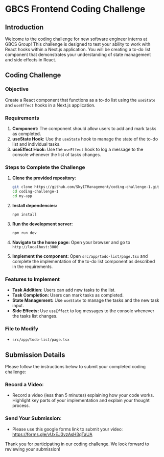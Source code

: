 # GBCS Frontend Coding Challenge

## Introduction

Welcome to the coding challenge for new software engineer interns at GBCS Group! This challenge is designed to test your ability to work with React hooks within a Next.js application. You will be creating a to-do list component that demonstrates your understanding of state management and side effects in React.

## Coding Challenge

### Objective

Create a React component that functions as a to-do list using the `useState` and `useEffect` hooks in a Next.js application.

### Requirements

1. **Component:** The component should allow users to add and mark tasks as completed.
2. **useState Hook:** Use the `useState` hook to manage the state of the to-do list and individual tasks.
3. **useEffect Hook:** Use the `useEffect` hook to log a message to the console whenever the list of tasks changes.

### Steps to Complete the Challenge

1. **Clone the provided repository:**

   ```bash
   git clone https://github.com/SkyITManagement/coding-challenge-1.git
   cd coding-challenge-1
   cd my-app
   ```

2. **Install dependencies:**

   ```bash
   npm install
   ```

3. **Run the development server:**

   ```bash
   npm run dev
   ```

4. **Navigate to the home page:**
   Open your browser and go to `http://localhost:3000`

5. **Implement the component:**
   Open `src/app/todo-list/page.tsx` and complete the implementation of the to-do list component as described in the requirements.

### Features to Implement

- **Task Addition:** Users can add new tasks to the list.
- **Task Completion:** Users can mark tasks as completed.
- **State Management:** Use `useState` to manage the tasks and the new task input.
- **Side Effects:** Use `useEffect` to log messages to the console whenever the tasks list changes.

### File to Modify

- `src/app/todo-list/page.tsx`

## Submission Details

Please follow the instructions below to submit your completed coding challenge:

### Record a Video:

- Record a video (less than 5 minutes) explaining how your code works. Highlight key parts of your implementation and explain your thought process.

### Send Your Submission:

- Please use this google forms link to submit your video: https://forms.gle/vUxEJ3vzAsH3qTaUA

Thank you for participating in our coding challenge. We look forward to reviewing your submission!

